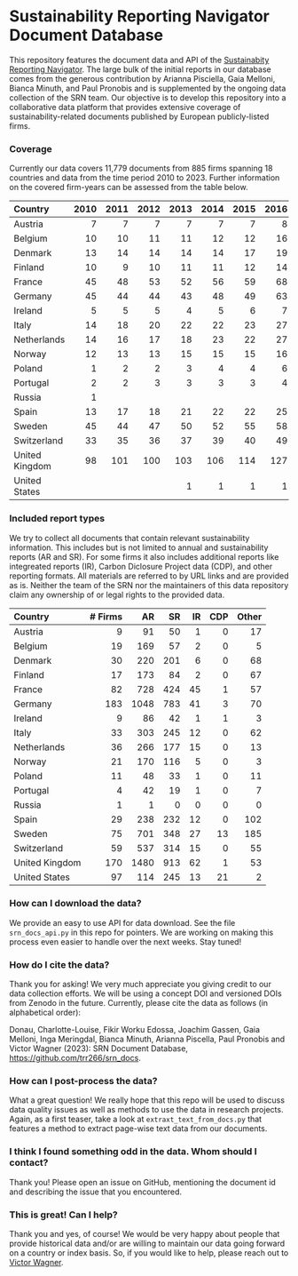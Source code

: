 # Sustainability Reporting Navigator Document Database


This repository features the document data and API of the [Sustainabity
Reporting Navigator](https://www.sustainabilityreportingnavigator.com).
The large bulk of the initial reports in our database comes from the
generous contribution by Arianna Pisciella, Gaia Melloni, Bianca Minuth,
and Paul Pronobis and is supplemented by the ongoing data collection of
the SRN team. Our objective is to develop this repository into a
collaborative data platform that provides extensive coverage of
sustainability-related documents published by European publicly-listed
firms.

### Coverage

Currently our data covers 11,779 documents from 885 firms spanning 18
countries and data from the time period 2010 to 2023. Further
information on the covered firm-years can be assessed from the table
below.

<table>
<colgroup>
<col style="width: 12%" />
<col style="width: 6%" />
<col style="width: 6%" />
<col style="width: 6%" />
<col style="width: 6%" />
<col style="width: 6%" />
<col style="width: 6%" />
<col style="width: 6%" />
<col style="width: 6%" />
<col style="width: 6%" />
<col style="width: 6%" />
<col style="width: 6%" />
<col style="width: 6%" />
<col style="width: 6%" />
<col style="width: 6%" />
</colgroup>
<thead>
<tr class="header">
<th style="text-align: left;">Country</th>
<th style="text-align: right;">2010</th>
<th style="text-align: right;">2011</th>
<th style="text-align: right;">2012</th>
<th style="text-align: right;">2013</th>
<th style="text-align: right;">2014</th>
<th style="text-align: right;">2015</th>
<th style="text-align: right;">2016</th>
<th style="text-align: right;">2017</th>
<th style="text-align: right;">2018</th>
<th style="text-align: right;">2019</th>
<th style="text-align: right;">2020</th>
<th style="text-align: right;">2021</th>
<th style="text-align: right;">2022</th>
<th style="text-align: right;">2023</th>
</tr>
</thead>
<tbody>
<tr class="odd">
<td style="text-align: left;">Austria</td>
<td style="text-align: right;">7</td>
<td style="text-align: right;">7</td>
<td style="text-align: right;">7</td>
<td style="text-align: right;">7</td>
<td style="text-align: right;">7</td>
<td style="text-align: right;">7</td>
<td style="text-align: right;">8</td>
<td style="text-align: right;">8</td>
<td style="text-align: right;">8</td>
<td style="text-align: right;">8</td>
<td style="text-align: right;">8</td>
<td style="text-align: right;">5</td>
<td style="text-align: right;">8</td>
<td style="text-align: right;">7</td>
</tr>
<tr class="even">
<td style="text-align: left;">Belgium</td>
<td style="text-align: right;">10</td>
<td style="text-align: right;">10</td>
<td style="text-align: right;">11</td>
<td style="text-align: right;">11</td>
<td style="text-align: right;">12</td>
<td style="text-align: right;">12</td>
<td style="text-align: right;">16</td>
<td style="text-align: right;">14</td>
<td style="text-align: right;">15</td>
<td style="text-align: right;">16</td>
<td style="text-align: right;">16</td>
<td style="text-align: right;">7</td>
<td style="text-align: right;">17</td>
<td style="text-align: right;">16</td>
</tr>
<tr class="odd">
<td style="text-align: left;">Denmark</td>
<td style="text-align: right;">13</td>
<td style="text-align: right;">14</td>
<td style="text-align: right;">14</td>
<td style="text-align: right;">14</td>
<td style="text-align: right;">14</td>
<td style="text-align: right;">17</td>
<td style="text-align: right;">19</td>
<td style="text-align: right;">19</td>
<td style="text-align: right;">20</td>
<td style="text-align: right;">20</td>
<td style="text-align: right;">22</td>
<td style="text-align: right;">21</td>
<td style="text-align: right;">28</td>
<td style="text-align: right;">28</td>
</tr>
<tr class="even">
<td style="text-align: left;">Finland</td>
<td style="text-align: right;">10</td>
<td style="text-align: right;">9</td>
<td style="text-align: right;">10</td>
<td style="text-align: right;">11</td>
<td style="text-align: right;">11</td>
<td style="text-align: right;">12</td>
<td style="text-align: right;">14</td>
<td style="text-align: right;">15</td>
<td style="text-align: right;">15</td>
<td style="text-align: right;">15</td>
<td style="text-align: right;">16</td>
<td style="text-align: right;">7</td>
<td style="text-align: right;">15</td>
<td style="text-align: right;">15</td>
</tr>
<tr class="odd">
<td style="text-align: left;">France</td>
<td style="text-align: right;">45</td>
<td style="text-align: right;">48</td>
<td style="text-align: right;">53</td>
<td style="text-align: right;">52</td>
<td style="text-align: right;">56</td>
<td style="text-align: right;">59</td>
<td style="text-align: right;">68</td>
<td style="text-align: right;">68</td>
<td style="text-align: right;">70</td>
<td style="text-align: right;">73</td>
<td style="text-align: right;">74</td>
<td style="text-align: right;">62</td>
<td style="text-align: right;">80</td>
<td style="text-align: right;">71</td>
</tr>
<tr class="even">
<td style="text-align: left;">Germany</td>
<td style="text-align: right;">45</td>
<td style="text-align: right;">44</td>
<td style="text-align: right;">44</td>
<td style="text-align: right;">43</td>
<td style="text-align: right;">48</td>
<td style="text-align: right;">49</td>
<td style="text-align: right;">63</td>
<td style="text-align: right;">65</td>
<td style="text-align: right;">68</td>
<td style="text-align: right;">68</td>
<td style="text-align: right;">87</td>
<td style="text-align: right;">166</td>
<td style="text-align: right;">180</td>
<td style="text-align: right;">139</td>
</tr>
<tr class="odd">
<td style="text-align: left;">Ireland</td>
<td style="text-align: right;">5</td>
<td style="text-align: right;">5</td>
<td style="text-align: right;">5</td>
<td style="text-align: right;">4</td>
<td style="text-align: right;">5</td>
<td style="text-align: right;">6</td>
<td style="text-align: right;">7</td>
<td style="text-align: right;">7</td>
<td style="text-align: right;">7</td>
<td style="text-align: right;">7</td>
<td style="text-align: right;">7</td>
<td style="text-align: right;">5</td>
<td style="text-align: right;">8</td>
<td style="text-align: right;">9</td>
</tr>
<tr class="even">
<td style="text-align: left;">Italy</td>
<td style="text-align: right;">14</td>
<td style="text-align: right;">18</td>
<td style="text-align: right;">20</td>
<td style="text-align: right;">22</td>
<td style="text-align: right;">22</td>
<td style="text-align: right;">23</td>
<td style="text-align: right;">27</td>
<td style="text-align: right;">27</td>
<td style="text-align: right;">27</td>
<td style="text-align: right;">27</td>
<td style="text-align: right;">30</td>
<td style="text-align: right;">25</td>
<td style="text-align: right;">32</td>
<td style="text-align: right;">29</td>
</tr>
<tr class="odd">
<td style="text-align: left;">Netherlands</td>
<td style="text-align: right;">14</td>
<td style="text-align: right;">16</td>
<td style="text-align: right;">17</td>
<td style="text-align: right;">18</td>
<td style="text-align: right;">23</td>
<td style="text-align: right;">22</td>
<td style="text-align: right;">27</td>
<td style="text-align: right;">26</td>
<td style="text-align: right;">28</td>
<td style="text-align: right;">30</td>
<td style="text-align: right;">33</td>
<td style="text-align: right;">26</td>
<td style="text-align: right;">34</td>
<td style="text-align: right;">32</td>
</tr>
<tr class="even">
<td style="text-align: left;">Norway</td>
<td style="text-align: right;">12</td>
<td style="text-align: right;">13</td>
<td style="text-align: right;">13</td>
<td style="text-align: right;">15</td>
<td style="text-align: right;">15</td>
<td style="text-align: right;">15</td>
<td style="text-align: right;">16</td>
<td style="text-align: right;">16</td>
<td style="text-align: right;">16</td>
<td style="text-align: right;">17</td>
<td style="text-align: right;">18</td>
<td style="text-align: right;">11</td>
<td style="text-align: right;">19</td>
<td style="text-align: right;">17</td>
</tr>
<tr class="odd">
<td style="text-align: left;">Poland</td>
<td style="text-align: right;">1</td>
<td style="text-align: right;">2</td>
<td style="text-align: right;">2</td>
<td style="text-align: right;">3</td>
<td style="text-align: right;">4</td>
<td style="text-align: right;">4</td>
<td style="text-align: right;">6</td>
<td style="text-align: right;">6</td>
<td style="text-align: right;">6</td>
<td style="text-align: right;">6</td>
<td style="text-align: right;">8</td>
<td style="text-align: right;">4</td>
<td style="text-align: right;">10</td>
<td style="text-align: right;">9</td>
</tr>
<tr class="even">
<td style="text-align: left;">Portugal</td>
<td style="text-align: right;">2</td>
<td style="text-align: right;">2</td>
<td style="text-align: right;">3</td>
<td style="text-align: right;">3</td>
<td style="text-align: right;">3</td>
<td style="text-align: right;">3</td>
<td style="text-align: right;">4</td>
<td style="text-align: right;">4</td>
<td style="text-align: right;">4</td>
<td style="text-align: right;">4</td>
<td style="text-align: right;">4</td>
<td style="text-align: right;">1</td>
<td style="text-align: right;">4</td>
<td style="text-align: right;">4</td>
</tr>
<tr class="odd">
<td style="text-align: left;">Russia</td>
<td style="text-align: right;">1</td>
<td style="text-align: right;"></td>
<td style="text-align: right;"></td>
<td style="text-align: right;"></td>
<td style="text-align: right;"></td>
<td style="text-align: right;"></td>
<td style="text-align: right;"></td>
<td style="text-align: right;"></td>
<td style="text-align: right;"></td>
<td style="text-align: right;"></td>
<td style="text-align: right;"></td>
<td style="text-align: right;"></td>
<td style="text-align: right;"></td>
<td style="text-align: right;"></td>
</tr>
<tr class="even">
<td style="text-align: left;">Spain</td>
<td style="text-align: right;">13</td>
<td style="text-align: right;">17</td>
<td style="text-align: right;">18</td>
<td style="text-align: right;">21</td>
<td style="text-align: right;">22</td>
<td style="text-align: right;">22</td>
<td style="text-align: right;">25</td>
<td style="text-align: right;">25</td>
<td style="text-align: right;">25</td>
<td style="text-align: right;">25</td>
<td style="text-align: right;">26</td>
<td style="text-align: right;">24</td>
<td style="text-align: right;">28</td>
<td style="text-align: right;">26</td>
</tr>
<tr class="odd">
<td style="text-align: left;">Sweden</td>
<td style="text-align: right;">45</td>
<td style="text-align: right;">44</td>
<td style="text-align: right;">47</td>
<td style="text-align: right;">50</td>
<td style="text-align: right;">52</td>
<td style="text-align: right;">55</td>
<td style="text-align: right;">58</td>
<td style="text-align: right;">62</td>
<td style="text-align: right;">62</td>
<td style="text-align: right;">62</td>
<td style="text-align: right;">64</td>
<td style="text-align: right;">51</td>
<td style="text-align: right;">71</td>
<td style="text-align: right;">63</td>
</tr>
<tr class="even">
<td style="text-align: left;">Switzerland</td>
<td style="text-align: right;">33</td>
<td style="text-align: right;">35</td>
<td style="text-align: right;">36</td>
<td style="text-align: right;">37</td>
<td style="text-align: right;">39</td>
<td style="text-align: right;">40</td>
<td style="text-align: right;">49</td>
<td style="text-align: right;">50</td>
<td style="text-align: right;">50</td>
<td style="text-align: right;">52</td>
<td style="text-align: right;">53</td>
<td style="text-align: right;">31</td>
<td style="text-align: right;">54</td>
<td style="text-align: right;">53</td>
</tr>
<tr class="odd">
<td style="text-align: left;">United Kingdom</td>
<td style="text-align: right;">98</td>
<td style="text-align: right;">101</td>
<td style="text-align: right;">100</td>
<td style="text-align: right;">103</td>
<td style="text-align: right;">106</td>
<td style="text-align: right;">114</td>
<td style="text-align: right;">127</td>
<td style="text-align: right;">128</td>
<td style="text-align: right;">134</td>
<td style="text-align: right;">136</td>
<td style="text-align: right;">149</td>
<td style="text-align: right;">80</td>
<td style="text-align: right;">157</td>
<td style="text-align: right;">139</td>
</tr>
<tr class="even">
<td style="text-align: left;">United States</td>
<td style="text-align: right;"></td>
<td style="text-align: right;"></td>
<td style="text-align: right;"></td>
<td style="text-align: right;">1</td>
<td style="text-align: right;">1</td>
<td style="text-align: right;">1</td>
<td style="text-align: right;">1</td>
<td style="text-align: right;">1</td>
<td style="text-align: right;">1</td>
<td style="text-align: right;">1</td>
<td style="text-align: right;">41</td>
<td style="text-align: right;">52</td>
<td style="text-align: right;">93</td>
<td style="text-align: right;"></td>
</tr>
</tbody>
</table>

### Included report types

We try to collect all documents that contain relevant sustainability
information. This includes but is not limited to annual and
sustainability reports (AR and SR). For some firms it also includes
additional reports like integreated reports (IR), Carbon Diclosure
Project data (CDP), and other reporting formats. All materials are
referred to by URL links and are provided as is. Neither the team of the
SRN nor the maintainers of this data repository claim any ownership of
or legal rights to the provided data.

<table>
<thead>
<tr class="header">
<th style="text-align: left;">Country</th>
<th style="text-align: right;"># Firms</th>
<th style="text-align: right;">AR</th>
<th style="text-align: right;">SR</th>
<th style="text-align: right;">IR</th>
<th style="text-align: right;">CDP</th>
<th style="text-align: right;">Other</th>
</tr>
</thead>
<tbody>
<tr class="odd">
<td style="text-align: left;">Austria</td>
<td style="text-align: right;">9</td>
<td style="text-align: right;">91</td>
<td style="text-align: right;">50</td>
<td style="text-align: right;">1</td>
<td style="text-align: right;">0</td>
<td style="text-align: right;">17</td>
</tr>
<tr class="even">
<td style="text-align: left;">Belgium</td>
<td style="text-align: right;">19</td>
<td style="text-align: right;">169</td>
<td style="text-align: right;">57</td>
<td style="text-align: right;">2</td>
<td style="text-align: right;">0</td>
<td style="text-align: right;">5</td>
</tr>
<tr class="odd">
<td style="text-align: left;">Denmark</td>
<td style="text-align: right;">30</td>
<td style="text-align: right;">220</td>
<td style="text-align: right;">201</td>
<td style="text-align: right;">6</td>
<td style="text-align: right;">0</td>
<td style="text-align: right;">68</td>
</tr>
<tr class="even">
<td style="text-align: left;">Finland</td>
<td style="text-align: right;">17</td>
<td style="text-align: right;">173</td>
<td style="text-align: right;">84</td>
<td style="text-align: right;">2</td>
<td style="text-align: right;">0</td>
<td style="text-align: right;">67</td>
</tr>
<tr class="odd">
<td style="text-align: left;">France</td>
<td style="text-align: right;">82</td>
<td style="text-align: right;">728</td>
<td style="text-align: right;">424</td>
<td style="text-align: right;">45</td>
<td style="text-align: right;">1</td>
<td style="text-align: right;">57</td>
</tr>
<tr class="even">
<td style="text-align: left;">Germany</td>
<td style="text-align: right;">183</td>
<td style="text-align: right;">1048</td>
<td style="text-align: right;">783</td>
<td style="text-align: right;">41</td>
<td style="text-align: right;">3</td>
<td style="text-align: right;">70</td>
</tr>
<tr class="odd">
<td style="text-align: left;">Ireland</td>
<td style="text-align: right;">9</td>
<td style="text-align: right;">86</td>
<td style="text-align: right;">42</td>
<td style="text-align: right;">1</td>
<td style="text-align: right;">1</td>
<td style="text-align: right;">3</td>
</tr>
<tr class="even">
<td style="text-align: left;">Italy</td>
<td style="text-align: right;">33</td>
<td style="text-align: right;">303</td>
<td style="text-align: right;">245</td>
<td style="text-align: right;">12</td>
<td style="text-align: right;">0</td>
<td style="text-align: right;">62</td>
</tr>
<tr class="odd">
<td style="text-align: left;">Netherlands</td>
<td style="text-align: right;">36</td>
<td style="text-align: right;">266</td>
<td style="text-align: right;">177</td>
<td style="text-align: right;">15</td>
<td style="text-align: right;">0</td>
<td style="text-align: right;">13</td>
</tr>
<tr class="even">
<td style="text-align: left;">Norway</td>
<td style="text-align: right;">21</td>
<td style="text-align: right;">170</td>
<td style="text-align: right;">116</td>
<td style="text-align: right;">5</td>
<td style="text-align: right;">0</td>
<td style="text-align: right;">3</td>
</tr>
<tr class="odd">
<td style="text-align: left;">Poland</td>
<td style="text-align: right;">11</td>
<td style="text-align: right;">48</td>
<td style="text-align: right;">33</td>
<td style="text-align: right;">1</td>
<td style="text-align: right;">0</td>
<td style="text-align: right;">11</td>
</tr>
<tr class="even">
<td style="text-align: left;">Portugal</td>
<td style="text-align: right;">4</td>
<td style="text-align: right;">42</td>
<td style="text-align: right;">19</td>
<td style="text-align: right;">1</td>
<td style="text-align: right;">0</td>
<td style="text-align: right;">7</td>
</tr>
<tr class="odd">
<td style="text-align: left;">Russia</td>
<td style="text-align: right;">1</td>
<td style="text-align: right;">1</td>
<td style="text-align: right;">0</td>
<td style="text-align: right;">0</td>
<td style="text-align: right;">0</td>
<td style="text-align: right;">0</td>
</tr>
<tr class="even">
<td style="text-align: left;">Spain</td>
<td style="text-align: right;">29</td>
<td style="text-align: right;">238</td>
<td style="text-align: right;">232</td>
<td style="text-align: right;">12</td>
<td style="text-align: right;">0</td>
<td style="text-align: right;">102</td>
</tr>
<tr class="odd">
<td style="text-align: left;">Sweden</td>
<td style="text-align: right;">75</td>
<td style="text-align: right;">701</td>
<td style="text-align: right;">348</td>
<td style="text-align: right;">27</td>
<td style="text-align: right;">13</td>
<td style="text-align: right;">185</td>
</tr>
<tr class="even">
<td style="text-align: left;">Switzerland</td>
<td style="text-align: right;">59</td>
<td style="text-align: right;">537</td>
<td style="text-align: right;">314</td>
<td style="text-align: right;">15</td>
<td style="text-align: right;">0</td>
<td style="text-align: right;">55</td>
</tr>
<tr class="odd">
<td style="text-align: left;">United Kingdom</td>
<td style="text-align: right;">170</td>
<td style="text-align: right;">1480</td>
<td style="text-align: right;">913</td>
<td style="text-align: right;">62</td>
<td style="text-align: right;">1</td>
<td style="text-align: right;">53</td>
</tr>
<tr class="even">
<td style="text-align: left;">United States</td>
<td style="text-align: right;">97</td>
<td style="text-align: right;">114</td>
<td style="text-align: right;">245</td>
<td style="text-align: right;">13</td>
<td style="text-align: right;">21</td>
<td style="text-align: right;">2</td>
</tr>
</tbody>
</table>

### How can I download the data?

We provide an easy to use API for data download. See the file
`srn_docs_api.py` in this repo for pointers. We are working on making
this process even easier to handle over the next weeks. Stay tuned!

### How do I cite the data?

Thank you for asking! We very much appreciate you giving credit to our
data collection efforts. We will be using a concept DOI and versioned
DOIs from Zenodo in the future. Currently, please cite the data as
follows (in alphabetical order):

Donau, Charlotte-Louise, Fikir Worku Edossa, Joachim Gassen, Gaia
Melloni, Inga Meringdal, Bianca Minuth, Arianna Piscella, Paul Pronobis
and Victor Wagner (2023): SRN Document Database,
https://github.com/trr266/srn_docs.

### How can I post-process the data?

What a great question! We really hope that this repo will be used to
discuss data quality issues as well as methods to use the data in
research projects. Again, as a first teaser, take a look at
`extraxt_text_from_docs.py` that features a method to extract page-wise
text data from our documents.

### I think I found something odd in the data. Whom should I contact?

Thank you! Please open an issue on GitHub, mentioning the document id
and describing the issue that you encountered.

### This is great! Can I help?

Thank you and yes, of course! We would be very happy about people that
provide historical data and/or are willing to maintain our data going
forward on a country or index basis. So, if you would like to help,
please reach out to [Victor Wagner](mailto:victor.wagner@lmu.de).
